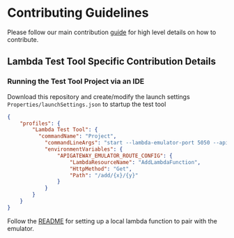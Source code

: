 # Contributing Guidelines

Please follow our main contribution [guide](https://github.com/aws/aws-lambda-dotnet/blob/master/CONTRIBUTING.md) for high level details on how to contribute.

## Lambda Test Tool Specific Contribution Details

###  Running the Test Tool Project via an IDE

Download this repository and create/modify the launch settings `Properties/launchSettings.json` to startup the test tool

```json
{
    "profiles": {
        "Lambda Test Tool": {
          "commandName": "Project",
            "commandLineArgs": "start --lambda-emulator-port 5050 --api-gateway-emulator-port 5051 --api-gateway-emulator-mode Rest",
            "environmentVariables": {
                "APIGATEWAY_EMULATOR_ROUTE_CONFIG": {
                    "LambdaResourceName": "AddLambdaFunction",
                    "HttpMethod": "Get",
                    "Path": "/add/{x}/{y}"
                }
            }
        }
    }
}

```

Follow the [README](README.md#example-lambda-function-setup) for setting up a local lambda function to pair with the emulator.

